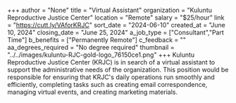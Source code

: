 +++
author = "None"
title = "Virtual Assistant"
organization = "Kuluntu Reproductive Justice Center"
location = "Remote"
salary = "$25/hour"
link = "https://cutt.ly/VAforKRJC"
sort_date = "2024-06-10"
created_at = "June 10, 2024"
closing_date = "June 25, 2024"
a_job_type = ["Consultant","Part Time"]
b_benefits = ["Permanently Remote"]
c_feedback = ""
aa_degrees_required = "No degree required"
thumbnail = "../../images/kuluntu-RJC-gold-logo_76150ce1.png"
+++
Kuluntu Reproductive Justice Center (KRJC) is in search of a virtual assistant to support the administrative needs of the organization. This position would be responsible for ensuring that KRJC's daily operations run smoothly and efficiently, completing tasks such as creating email correspondence, managing virtual events, and creating marketing materials.
